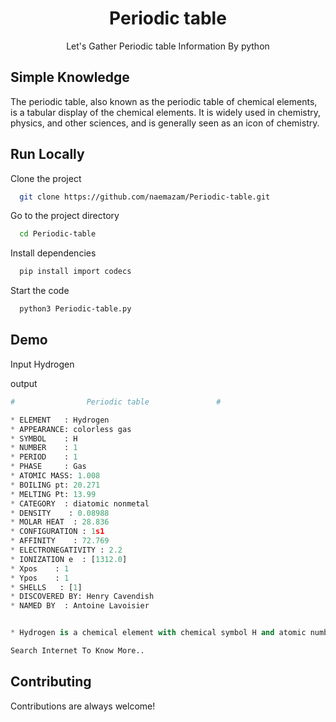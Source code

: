 <p align="center">
  <h1 align="center">Periodic table
</h1>
  <p align="center"> Let's Gather Periodic table  Information By python  </p>
</p> 

## Simple Knowledge

The periodic table, also known as the periodic table of chemical elements, is a tabular display of the chemical elements. It is widely used in chemistry, physics, and other sciences, and is generally seen as an icon of chemistry.
## Run Locally

Clone the project

```bash
  git clone https://github.com/naemazam/Periodic-table.git
```

Go to the project directory

```bash
  cd Periodic-table
```

Install dependencies

```bash
  pip install import codecs
```

Start the code

```bash
  python3 Periodic-table.py
```


## Demo 
Input Hydrogen

output

```python
#                Periodic table               #

* ELEMENT   : Hydrogen
* APPEARANCE: colorless gas
* SYMBOL    : H
* NUMBER    : 1
* PERIOD    : 1
* PHASE     : Gas
* ATOMIC MASS: 1.008
* BOILING pt: 20.271
* MELTING Pt: 13.99
* CATEGORY  : diatomic nonmetal
* DENSITY    : 0.08988
* MOLAR HEAT  : 28.836
* CONFIGURATION : 1s1
* AFFINITY    : 72.769
* ELECTRONEGATIVITY : 2.2
* IONIZATION e  : [1312.0]
* Xpos    : 1
* Ypos    : 1
* SHELLS   : [1]
* DISCOVERED BY: Henry Cavendish
* NAMED BY  : Antoine Lavoisier


* Hydrogen is a chemical element with chemical symbol H and atomic number 1. With an atomic weight of 1.00794 u, hydrogen is the lightest element on the periodic table. Its monatomic form (H) is the most abundant chemical substance in the Universe, constituting roughly 75% of all baryonic mass.

Search Internet To Know More..
```

## Contributing

Contributions are always welcome!
